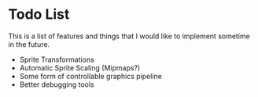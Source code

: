 Todo List
=========

This is a list of features and things that I would like to implement sometime in the future.

- Sprite Transformations
- Automatic Sprite Scaling (Mipmaps?)
- Some form of controllable graphics pipeline
- Better debugging tools